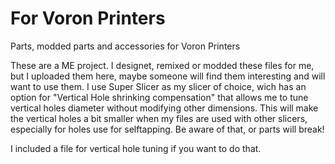 # For Voron Printers
Parts, modded parts and accessories for Voron Printers

These are a ME project. I designet, remixed or modded these files for me, but I uploaded them here, maybe someone will find them interesting and will want to use them. I use Super Slicer as my slicer of choice, wich has an option for "Vertical Hole shrinking compensation" that allows me to tune vertical holes diameter without modifying other dimensions. This will make the vertical holes a bit smaller when my files are used with other slicers, especially for holes use for selftapping. Be aware of that, or parts will break!

I included a file for vertical hole tuning if you want to do that.
